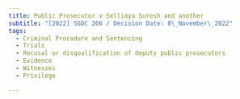 ```yaml
---
title: Public Prosecutor v Selliaya Suresh and another
subtitle: "[2022] SGDC 266 / Decision Date: 8\_November\_2022"
tags:
  - Criminal Procedure and Sentencing
  - Trials
  - Recusal or disqualification of deputy public prosecutors
  - Evidence
  - Witnesses
  - Privilege

---
```

